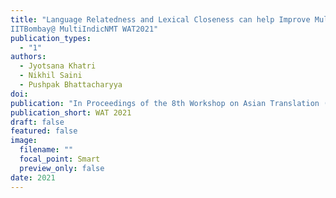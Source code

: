 ```yaml
---
title: "Language Relatedness and Lexical Closeness can help Improve Multilingual NMT:
IITBombay@ MultiIndicNMT WAT2021"
publication_types:
  - "1"
authors:
  - Jyotsana Khatri
  - Nikhil Saini
  - Pushpak Bhattacharyya
doi: 
publication: "In Proceedings of the 8th Workshop on Asian Translation (Shared Task Papers) (WAT)"
publication_short: WAT 2021
draft: false
featured: false
image:
  filename: ""
  focal_point: Smart
  preview_only: false
date: 2021
---
```

